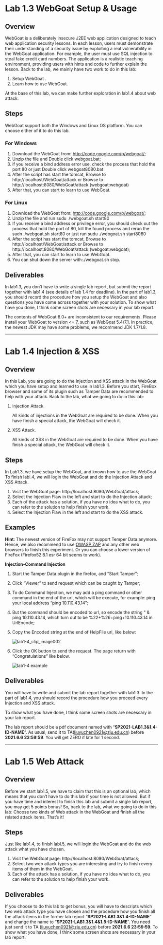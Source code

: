 # Lab 1.3 WebGoat Setup & Usage

## Overview

WebGoat is a deliberately insecure J2EE web   application designed to teach web application security lessons. In each  lesson,  users must demonstrate their understanding of a security issue  by exploiting a  real vulnerability in the WebGoat application. For  example, the user must use  SQL injection to steal fake credit card  numbers. The application is a realistic  teaching environment, providing users with hints and code to further explain  the lesson.
 Back to the lab, we mainly have two work to  do in this lab:

1. Setup WebGoat .
2. Learn how to use WebGoat.

At the base of this lab, we can make  further exploration in lab1.4 about web attack.

## Steps

WebGoat support both the Windows and Linux  OS platform. You can choose either of it to do this lab.

### For Windows

1. Download the WebGoat from: http://code.google.com/p/webgoat/;
2. Unzip the file and Double click  webgoat.bat;
3. if you receive a bind address  error use, check the process that hold the port 80 or just Double click  webgoat8080.bat
4. After the script has start the  tomcat, Browse to http://localhost/WebGoat/attack or Browse to http://localhost:8080/WebGoat/attack.(webgoat:webgoat)
5. After that, you can start to  learn to use WebGoat.

### For Linux

1. Download the WebGoat from: http://code.google.com/p/webgoat/;
2. Unzip the file and run sudu  ./webgoat.sh start80
3. If you receive a bind address  or privilege error, you should  check out the process that hold the port of 80, kill  the found process  and rerun the sudn ./webgoat.sh start80 or just run sudu ./webgoat.sh   start8080
4. After the script has start the  tomcat, Browse to http://localhost/WebGoat/attack or Browse to http://localhost:8080/WebGoat/attack.(webgoat:webgoat);
5. After that, you can start to  learn to use WebGoat.
6. You can shut down the server  with:./webgoat.sh stop.

## Deliverables

In lab1.3, you don’t have to write a single  lab report, but submit  the report together with lab1.4 (see details of lab 1.4 for deadline).  In the part of lab1.3,  you should record the procedure how you setup  the WebGoat and also questions you  have come across together with your  solution. 
  To show what have you done, I think some  screen shots are necessary in your lab report.

 The contents of WebGoat 8.0+ are inconsistent to our requirements. Please install your WebGoat to version <= 7, such  as WebGoat 5.4/7.1. In practice, the newest JDK may have some problems,  we recommend JDK 1.7/1.8.

---



# Lab 1.4 Injection & XSS

## Overview

In this Lab, you are going to do the  Injection and  XSS attack in the WebGoat which you have setup and learned to use  in  lab1.3. Before you start, FireBox browser and some of its plugin such as  Tamper Data are recommended to help with your attack.   Back to the lab, what we going to do in  this lab:                                  

1. Injection Attack.

   All kinds of injections in the WebGoat are required  to be  done. When you have finish a special attack, the WebGoat will  check it. 

2. XSS Attack.

   All kinds of XSS in the WebGoat are required to be done.  When you have finish a special attack, the WebGoat will check it. 

## Steps 

In Lab1.3, we have setup the WebGoat, and  known how to use the  WebGoat. To finish labl.4, we will login the WebGoat and  do the  Injection Attack and XSS Attack. 

1. Visit the WebGoat page: http://localhost:8080/WebGoat/attack;  
2. Select the Injection Flaw in  the left and start to do the Injection attack;  
3. Each of the attack has a  solution, if you have no idea what to do, you can refer to the solution to help finish your work.  
4. Select the Injection Flaw in  the left and start to do the XSS attack.   

## Examples 

**Hint**: The newest version of FireFox may not support Temper Data anymore. Hence, we also recommend to use [OWASP ZAP](https://www.zaproxy.org/) and any other web browsers to finish this experiment. Or you can choose a lower version of FireFox (Firefox52.8.1 esr 64 bit seems to work). 

**Injection-Command Injection**  

1. Start the Tamper Data plugin in  the firefox, and “Start Tamper”;  

2. Click “Viewer” to send request  which can be caught by Tamper;  

3. To do Command Injection, we may  add a ping command or other  command in the end of the url, which will be  execute, for example: ping your local address “ping 10.110.43.14”;  

4. But the command should be  encoded to url, so encode the string "  & ping 10.110.43.14, which turn out to be  %22+%26+ping+10.110.43.14 in  UrlEncode;  

5. Copy the Encoded string at the  end of HelpFile url, like below: 

   ![lab1-4_clip_image002](picture/lab1-4_clip_image002.jpg)

6. Click the OK button to send the  request. The page return with “Congratulations” like below.

   ![lab1-4 example](picture/lab1-4_clip_image003.png)

## Deliverables

You will have to write and submit the lab  report together with  lab1.3. In the part of lab1.4, you should record the  procedure how you  proceed every Injection and XSS attack. 

To show what you have done, I think some  screen shots are necessary in your lab report.

The lab report should be a pdf document named  with “**SP2021-LAB1.3&1.4-ID-NAME**”. As usual, send it to TA([liuyuchen0921@zju.edu.cn](mailto:liuyuchen0921@zju.edu.cn)) before **2021.6.6 23:59:59**. You will get ZERO if late for 1 second.

---



# Lab 1.5 Web Attack

## **Overview**

Before we start lab1.5, we have to claim  that this  is an optional lab, which means that you don’t have to do this lab if   your time is not allowed. But if you have time and interest to finish  this lab  and submit a single lab report, you may get 5 points bonus!
So, back to the lab, what we going to do in  this lab:  Choose two kinds of Web attack in the WebGoat and finish all the   related attack items. That’s it!

## Steps

Just like lab1.4, to finish labl.5, we will  login the WebGoat and do the web attack what you have chosen.

1. Visit the WebGoat page: http://localhost:8080/WebGoat/attack;
2. Select two web attack types you  are interesting and try to finish every items of them in the WebGoat.
3. Each of the attack has a  solution, if you have no idea what to do, you can refer to the solution to help finish your work.

## Deliverables

If you choose to do this lab to get bonus, you  will have to  descripts which two web attack type you have chosen and the  procedure  how you finish all the attack items in the former lab report “**SP2021-LAB1.3&1.4-ID-NAME**” and change the name to “**SP2021-LAB1.3&1.4&1.5-ID-NAME**”. You need just send it to TA ([liuyuchen0921@zju.edu.cn](mailto:liuyuchen0921@zju.edu.cn)) before **2021.6.6 23:59:59**. To show what you have done, I think some screen shots are necessary in your  lab report.